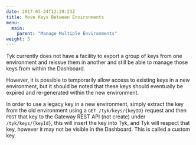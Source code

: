 ```yaml
---
date: 2017-03-24T12:29:23Z
title: Move Keys Between Environments
menu:
  main:
    parent: "Manage Multiple Environments"
weight: 5 
---
```


Tyk currently does not have a facility to export a group of keys from one environment and reissue them in another and still be able to manage those keys from within the Dashboard.

However, it is possible to temporarily allow access to existing keys in a new environment, but it should be noted that these keys should eventually be expired and re-generated within the new environment.

In order to use a legacy key in a new environment, simply extract the key from the old environment using a `GET /tyk/keys/{keyID}` request and then `POST` that key to the Gateway REST API (not create) under `/tyk/keys/{keyId}`, this will insert the key into Tyk, and Tyk will respect that key, however it may not be visible in the Dashboard. This is called a custom key.
